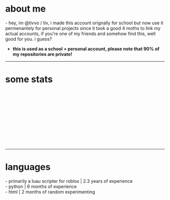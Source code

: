 <h1>about me</h1>
- hey, im @tivvo / tiv, i made this account orignally for school but now use it permenantely for personal projects since it took a good 4 moths to link my actual accounts, if you're one of my friends and somehow find this, well good for you. i guess? <br>

- **this is used as a school + personal account, please note that 90% of my repositories are private!** <br>
_____________________________________________________________________________________________________________

<h1>some stats</h1>

<picture>

<source 
  srcset="https://github-readme-stats.vercel.app/api?username=tivvo&show_icons=true&count_private=true&theme=dark"
  media="(prefers-color-scheme: dark)"
/>

</picture> 
<br><br><br><br><br><br><br><br><br><br>

_____________________________________________________________________________________________________________

<h1>languages</h1>
- primarily a luau scripter for roblox | 2.3 years of experience <br>
- python | 6 months of experience <br>
- html | 2 months of random experimenting <br>
